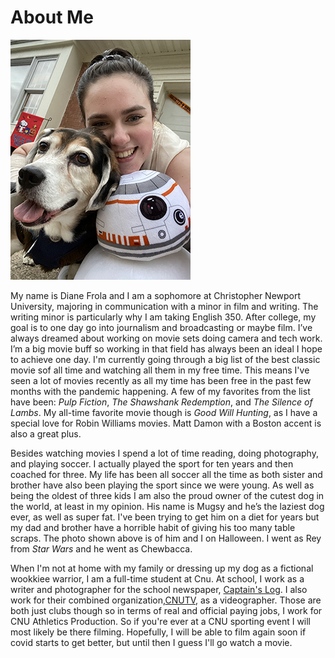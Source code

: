 # About Me

![Me and Mugsy](https://github.com/dianefrola/diane-frola-cnu/blob/main/images/menadmugonhalloween.jpg) 

My name is Diane Frola and I am a sophomore at Christopher Newport University, majoring in communication with a minor in film and writing. The writing minor is particularly why I am taking English 350. After college, my goal is to one day go into journalism and broadcasting or maybe film. I’ve always dreamed about working on movie sets doing camera and tech work. I’m a big movie buff so working in that field has always been an ideal I hope to achieve one day. I'm currently going through a big list of the best classic movie sof all time and watching all them in my free time. This means I've seen a lot of movies recently as all my time has been free in the past few months with the pandemic happening. A few of my favorites from the list have been: _Pulp Fiction_, _The Shawshank Redemption_, and _The Silence of Lambs_. My all-time favorite movie though is _Good Will Hunting_, as I have a special love for Robin Williams movies. Matt Damon with a Boston accent is also a great plus. 

Besides watching movies I spend a lot of time reading, doing photography, and playing soccer. I actually played the sport for ten years and then coached for three. My life has been all soccer all the time as both sister and brother have also been playing the sport since we were young. As well as being the oldest of three kids I am also the proud owner of the cutest dog in the world, at least in my opinion. His name is Mugsy and he’s the laziest dog ever, as well as super fat. I've been trying to get him on a diet for years but my dad and brother have a horrible habit of giving his too many table scraps. The photo shown above is of him and I on Halloween. I went as Rey from _Star Wars_ and he went as Chewbacca. 

When I'm not at home with my family or dressing up my dog as a fictional wookkiee warrior, I am a full-time student at Cnu. At school, I work as a writer and photographer for the school newspaper, [Captain's Log](http://thecaptainslog.org). I also work for their combined organization,[CNUTV](https://www.facebook.com/thecaptainslog/), as a videographer. Those are both just clubs though so in terms of real and official paying jobs, I work for CNU Athletics Production. So if you're ever at a CNU sporting event I will most likely be there filming. Hopefully, I will be able to film again soon if covid starts to get better, but until then I guess I'll go watch a movie. 
